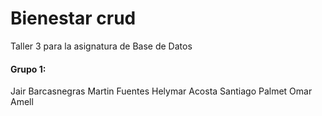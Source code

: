 # Bienestar crud
 Taller 3 para la asignatura de Base de Datos
 #### Grupo 1:
 Jair Barcasnegras
 Martin Fuentes
 Helymar Acosta
 Santiago Palmet
 Omar Amell